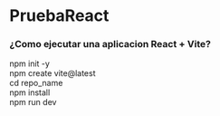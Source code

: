 # PruebaReact
<h3>¿Como ejecutar una aplicacion React + Vite?</h3>
npm init -y<br>
npm create vite@latest<br>
cd repo_name<br>
npm install<br>
npm run dev<br>
